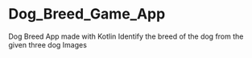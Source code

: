 # Dog_Breed_Game_App
Dog Breed App made with Kotlin
Identify the breed of the dog from the given three dog Images
